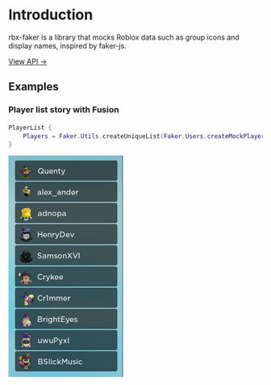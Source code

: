 # Introduction

rbx-faker is a library that mocks Roblox data such as group icons and display names, inspired by faker-js.

[View API →](/api)

## Examples

### Player list story with Fusion

```lua
PlayerList {
    Players = Faker.Utils.createUniqueList(Faker.Users.createMockPlayer, 10) :: { Player }
}
```

![player list example](/player-list-example.png)
